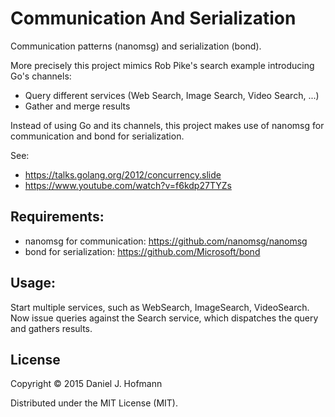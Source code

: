 # Communication And Serialization

Communication patterns (nanomsg) and serialization (bond).

More precisely this project mimics Rob Pike's search example introducing Go's channels:

* Query different services (Web Search, Image Search, Video Search, ...)
* Gather and merge results

Instead of using Go and its channels, this project makes use of nanomsg for communication and bond for serialization.

See:

* https://talks.golang.org/2012/concurrency.slide
* https://www.youtube.com/watch?v=f6kdp27TYZs


## Requirements:

* nanomsg for communication: https://github.com/nanomsg/nanomsg
* bond for serialization: https://github.com/Microsoft/bond


## Usage:

Start multiple services, such as WebSearch, ImageSearch, VideoSearch.
Now issue queries against the Search service, which dispatches the query and gathers results.


## License

Copyright © 2015 Daniel J. Hofmann

Distributed under the MIT License (MIT).
